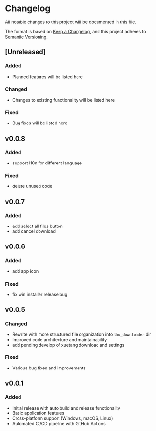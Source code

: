 # Changelog

All notable changes to this project will be documented in this file.

The format is based on [Keep a Changelog](https://keepachangelog.com/en/1.0.0/),
and this project adheres to [Semantic Versioning](https://semver.org/spec/v2.0.0.html).

## [Unreleased]

### Added
- Planned features will be listed here

### Changed
- Changes to existing functionality will be listed here

### Fixed
- Bug fixes will be listed here


## v0.0.8

### Added
- support l10n for different language

### Fixed
- delete unused code

## v0.0.7

### Added
- add select all files button
- add cancel download


## v0.0.6

### Added
- add app icon

### Fixed
- fix win installer release bug

## v0.0.5

### Changed
- Rewrite with more structured file organization into `thu_downloader` dir
- Improved code architecture and maintainability
- add pending develop of xuetang download and settings

### Fixed
- Various bug fixes and improvements

## v0.0.1

### Added
- Initial release with auto build and release functionality
- Basic application features
- Cross-platform support (Windows, macOS, Linux)
- Automated CI/CD pipeline with GitHub Actions